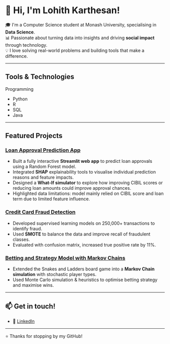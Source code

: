 # 👋 Hi, I'm Lohith Karthesan!

🎓 I'm a Computer Science student at Monash University, specialising in **Data Science**.  
📊 Passionate about turning data into insights and driving **social impact** through technology.  
💡 I love solving real-world problems and building tools that make a difference.

---

## Tools & Technologies

Programming
- Python
- R
- SQL
- Java

---

## Featured Projects

### [Loan Approval Prediction App](https://loh-0-loan-approval-prediction-streamlit-app-dsy9mv.streamlit.app/)
- Built a fully interactive **Streamlit web app** to predict loan approvals using a Random Forest model.
- Integrated **SHAP** explainability tools to visualise individual prediction reasons and feature impacts.
- Designed a **What-If simulator** to explore how improving CIBIL scores or reducing loan amounts could improve approval chances.
- Highlighted data limitations: model mainly relied on CIBIL score and loan term due to limited feature influence.

### [Credit Card Fraud Detection](https://github.com/loh-0/Credit-Card-Fraud-Detection)
- Developed supervised learning models on 250,000+ transactions to identify fraud.
- Used **SMOTE** to balance the data and improve recall of fraudulent classes.
- Evaluated with confusion matrix, increased true positive rate by 11%.

### [Betting and Strategy Model with Markov Chains](https://github.com/loh-0/Markov-Chain-Based-Betting-and-Strategy)
- Extended the Snakes and Ladders board game into a **Markov Chain simulation** with stochastic player types.
- Used Monte Carlo simulation & heuristics to optimise betting strategy and maximise wins.

---

## 📫 Get in touch!
- 💼 [LinkedIn](https://www.linkedin.com/in/lohith-karthesan/)  

---

⭐ Thanks for stopping by my GitHub!
